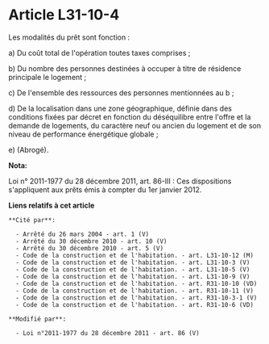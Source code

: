 # Article L31-10-4

Les modalités du prêt sont fonction : 

a) Du coût total de l'opération toutes taxes comprises ; 

b) Du nombre des personnes destinées à occuper à titre de résidence principale le logement ; 

c) De l'ensemble des ressources des personnes mentionnées au b ; 

d) De la localisation dans une zone géographique, définie dans des conditions fixées par décret en fonction du déséquilibre
entre l'offre et la demande de logements, du caractère neuf ou ancien du logement et de son niveau de performance énergétique
globale ; 

e) (Abrogé).

**Nota:**

Loi n° 2011-1977 du 28 décembre 2011, art. 86-III : Ces dispositions s'appliquent aux prêts émis à compter du 1er janvier
2012.

**Liens relatifs à cet article**

	**Cité par**:

	  - Arrêté du 26 mars 2004 - art. 1 (V)
	  - Arrêté du 30 décembre 2010 - art. 10 (V)
	  - Arrêté du 30 décembre 2010 - art. 5 (V)
	  - Code de la construction et de l'habitation. - art. L31-10-12 (M)
	  - Code de la construction et de l'habitation. - art. L31-10-3 (V)
	  - Code de la construction et de l'habitation. - art. L31-10-5 (V)
	  - Code de la construction et de l'habitation. - art. L31-10-9 (V)
	  - Code de la construction et de l'habitation. - art. R31-10-10 (VD)
	  - Code de la construction et de l'habitation. - art. R31-10-11 (V)
	  - Code de la construction et de l'habitation. - art. R31-10-3-1 (V)
	  - Code de la construction et de l'habitation. - art. R31-10-6 (VD)

	**Modifié par**:

	  - Loi n°2011-1977 du 28 décembre 2011 - art. 86 (V)

